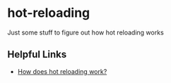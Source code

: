 # hot-reloading

Just some stuff to figure out how hot reloading works

## Helpful Links

- [How does hot reloading work?](https://stackoverflow.com/questions/43246280/how-does-hot-reloading-work)
